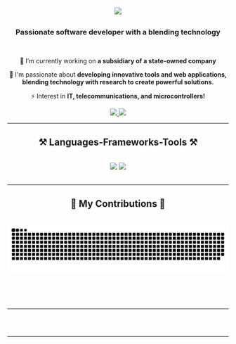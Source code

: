 <h1 align="center">
    <img src="https://readme-typing-svg.herokuapp.com/?font=Righteous&size=35&center=true&vCenter=true&width=500&height=70&duration=4000&lines=Hi+There!+👋;+I'm+Armanda!;" />
</h1>

<h3 align="center">Passionate software developer with a blending technology</h3>

<br/>

<div align="center">
 
 🔭 I’m currently working on **a subsidiary of a state-owned company**
 
 🌱 I'm passionate about **developing innovative tools and web applications, blending technology with research to create powerful solutions.**

⚡ Interest in **IT, telecommunications, and microcontrollers!**

 </div>
 
<div align="center"> 
  <a href="armanda.surya97@gmail.com">
    <img src="https://img.shields.io/badge/Gmail-333333?style=for-the-badge&logo=gmail&logoColor=red" />
  </a>
  <a href="https://linkedin.com/in/armanda-surya-ningrat-711654128" target="_blank">
    <img src="https://img.shields.io/badge/LinkedIn-0077B5?style=for-the-badge&logo=linkedin&logoColor=white" target="_blank" />
  </a>
</div>

 <hr/>
 
<h2 align="center">⚒️ Languages-Frameworks-Tools ⚒️</h2>
<br/>
<div align="center">
    <img src="https://skillicons.dev/icons?i=git,vscode,arduino,express,mysql,firebase,django,redis,notion" />
    <img src="https://skillicons.dev/icons?i=python,javascript,golang,c,cpp,linux" /><br>
</div>

<br/>
<hr/>

<div align="center">
  <h2>🐍 My Contributions 🐍</h2>
  <br>
  <img alt="snake eating my contributions" src="https://raw.githubusercontent.com/salesp07/salesp07/output/github-contribution-grid-snake.svg" />
  
  <br/><br/><br/>
</div>

<hr/>

<br/><br/>

<hr/>

<br/>


<br/>
